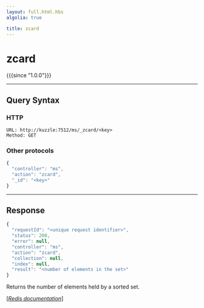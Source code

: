```yaml
---
layout: full.html.hbs
algolia: true

title: zcard
---
```


# zcard

{{{since "1.0.0"}}}




---

## Query Syntax

### HTTP

```http
URL: http://kuzzle:7512/ms/_zcard/<key>
Method: GET
```


### Other protocols


```js
{
  "controller": "ms",
  "action": "zcard",
  "_id": "<key>"
}
```

---

## Response

```javascript
{
  "requestId": "<unique request identifier>",
  "status": 200,
  "error": null,
  "controller": "ms",
  "action": "zcard",
  "collection": null,
  "index": null,
  "result": "<number of elements in the set>"
}
```

Returns the number of elements held by a sorted set.

[[_Redis documentation_]](https://redis.io/commands/zcard)

